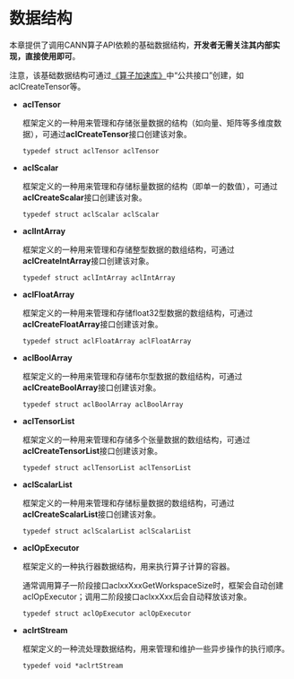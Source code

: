 # 数据结构

本章提供了调用CANN算子API依赖的基础数据结构，**开发者无需关注其内部实现，直接使用即可**。

注意，该基础数据结构可通过[《算子加速库》](https://hiascend.com/document/redirect/CannCommercialOplist)中“公共接口”创建，如aclCreateTensor等。

- **aclTensor**

  框架定义的一种用来管理和存储张量数据的结构（如向量、矩阵等多维度数据），可通过**aclCreateTensor**接口创建该对象。

  ```
  typedef struct aclTensor aclTensor
  ```

- **aclScalar**

  框架定义的一种用来管理和存储标量数据的结构（即单一的数值），可通过**aclCreateScalar**接口创建该对象。

  ```
  typedef struct aclScalar aclScalar
  ```

- **aclIntArray**

  框架定义的一种用来管理和存储整型数据的数组结构，可通过**aclCreateIntArray**接口创建该对象。

  ```
  typedef struct aclIntArray aclIntArray
  ```

- **aclFloatArray**

  框架定义的一种用来管理和存储float32型数据的数组结构，可通过**aclCreateFloatArray**接口创建该对象。

  ```
  typedef struct aclFloatArray aclFloatArray
  ```

- **aclBoolArray**

  框架定义的一种用来管理和存储布尔型数据的数组结构，可通过**aclCreateBoolArray**接口创建该对象。
    
  ```
  typedef struct aclBoolArray aclBoolArray
  ```
    
- **aclTensorList**

  框架定义的一种用来管理和存储多个张量数据的数组结构，可通过**aclCreateTensorList**接口创建该对象。
    
  ```
  typedef struct aclTensorList aclTensorList
  ```
    
- **aclScalarList**

  框架定义的一种用来管理和存储标量数据的数组结构，可通过**aclCreateScalarList**接口创建该对象。

  ```
  typedef struct aclScalarList aclScalarList
  ```

- **aclOpExecutor**

  框架定义的一种执行器数据结构，用来执行算子计算的容器。

  通常调用算子一阶段接口aclxxXxxGetWorkspaceSize时，框架会自动创建aclOpExecutor；调用二阶段接口aclxxXxx后会自动释放该对象。

  ```
  typedef struct aclOpExecutor aclOpExecutor
  ```

- **aclrtStream**

  框架定义的一种流处理数据结构，用来管理和维护一些异步操作的执行顺序。
    
  ```
  typedef void *aclrtStream
  ```